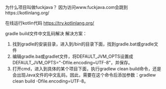 为什么项目叫做fuckjava？
因为访问www.fuckjava.com会跳到https://kotlinlang.org/

在线运行kotlin代码
https://try.kotlinlang.org/


gradle build文件中文乱码解决
解决方案：
1. 找到gradle的安装目录，进入到/bin的目录下面，找到gradle.bat或gradle文件
2. 编辑gradle.ba或gradlet文件，将DEFAULT_JVM_OPTS设置成DEFAULT_JVM_OPTS="-Dfile.encoding=UTF-8"，并保存。
3. 打开cmd，进入到具体的某个项目下面，执行gradlew clean build命令，还是会出现Java文件的中文乱码，因此，需要在这个命令后添加参数：gradlew clean build -Dfile.encoding=UTF-8。

